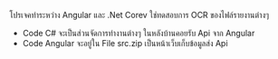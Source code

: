 โปรเจคทำระหว่าง Angular และ .Net Corev ใช่ทดสอบการ OCR ของไฟล์รายงานต่างๆ
  - Code C# จะเป็นส่วนจัดการทำงานต่างๆ ในหลังบ้านคอยรับ Api จาก Angular
  - Code Angular จะอยู่ใน File src.zip เป็นหน้าเว็บเก็บข้อมูลส่ง Api

